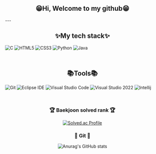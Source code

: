 <div align=center>
	<h2>😁Hi, Welcome to my github😁</h2>
</div>
---

<div align=center>
	<h2>✨My tech stack✨</h2>
</div>

![C](https://img.shields.io/badge/C-FFD900.svg?&style=for-the-badge&logo=C&logoColor=white)
![HTML5](https://img.shields.io/badge/HTML5-E34F26.svg?&style=for-the-badge&logo=HTML5&logoColor=white)
![CSS3](https://img.shields.io/badge/CSS3-1572B6.svg?&style=for-the-badge&logo=CSS3&logoColor=white)
![Python](https://img.shields.io/badge/Python-3776AB.svg?&style=for-the-badge&logo=Python&logoColor=white)
![Java](https://img.shields.io/badge/Java-007396.svg?&style=for-the-badge&logo=Java&logoColor=white)

<br>
<div align="center">
	<h2>📚Tools📚</h2>
</div>

![Git](https://img.shields.io/badge/Git-F05032.svg?&style=for-the-badge&logo=Git&logoColor=white)
![Eclipse IDE](https://img.shields.io/badge/Eclipse%20IDE-2C2255.svg?&style=for-the-badge&logo=Eclipse%20IDE&logoColor=white)
![Visual Studio Code](https://img.shields.io/badge/Visual%20Studio%20Code-007ACC.svg?&style=for-the-badge&logo=Visual%20Studio%20Code&logoColor=white)
![Visual Studio 2022](https://img.shields.io/badge/Visual%20Studio%202022-5C2D91.svg?&style=for-the-badge&logo=Visual%20Studio%20Code&logoColor=white)
![Intellij](https://img.shields.io/badge/Intellij-000000.svg?&style=for-the-badge&logo=IntelliJIDEA&logoColor=white)


<br>
<div align=center>
<h3>🏆 Baekjoon solved rank 🏆</h3>
	
[![Solved.ac Profile](http://mazassumnida.wtf/api/v2/generate_badge?boj=dlwltjd0505)](https://solved.ac/dlwltjd0505)
</div>

<div align=center>
<h3>📖 Git 📖</h3>
	
![Anurag's GitHub stats](https://github-readme-stats.vercel.app/api?username=Ji-Sung05&hide=contribs,prs&show_icons=true&theme=graywhite)
</div>
